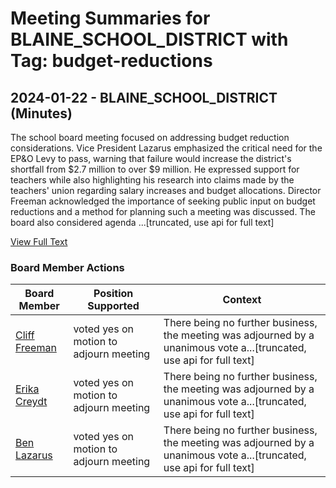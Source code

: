# Meeting Summaries for BLAINE_SCHOOL_DISTRICT with Tag: budget-reductions

## 2024-01-22 - BLAINE_SCHOOL_DISTRICT (Minutes)

The school board meeting focused on addressing budget reduction considerations.  Vice President Lazarus emphasized the critical need for the EP&O Levy to pass, warning that failure would increase the district's shortfall from $2.7 million to over $9 million. He expressed support for teachers while also highlighting his research into claims made by the teachers' union regarding salary increases and budget allocations. Director Freeman acknowledged the importance of seeking public input on budget reductions and a method for planning such a meeting was discussed. The board also considered agenda ...[truncated, use api for full text]

[View Full Text](https://raw.githubusercontent.com/civiclensllc/WashingtonStateSchoolBoardExplorer/refs/heads/main/data/countries/usa/states/wa/counties/whatcom/school_boards/blaine_school_district/2024/2024-01-22-minutes.txt)

### Board Member Actions

| Board Member | Position Supported | Context |
|--------------|--------------------|---------|
| [Cliff Freeman](board_member_13.md) | voted yes on motion to adjourn meeting | There being no further business, the meeting was adjourned by a unanimous vote a...[truncated, use api for full text] |
| [Erika Creydt](board_member_11.md) | voted yes on motion to adjourn meeting | There being no further business, the meeting was adjourned by a unanimous vote a...[truncated, use api for full text] |
| [Ben Lazarus](board_member_12.md) | voted yes on motion to adjourn meeting | There being no further business, the meeting was adjourned by a unanimous vote a...[truncated, use api for full text] |

